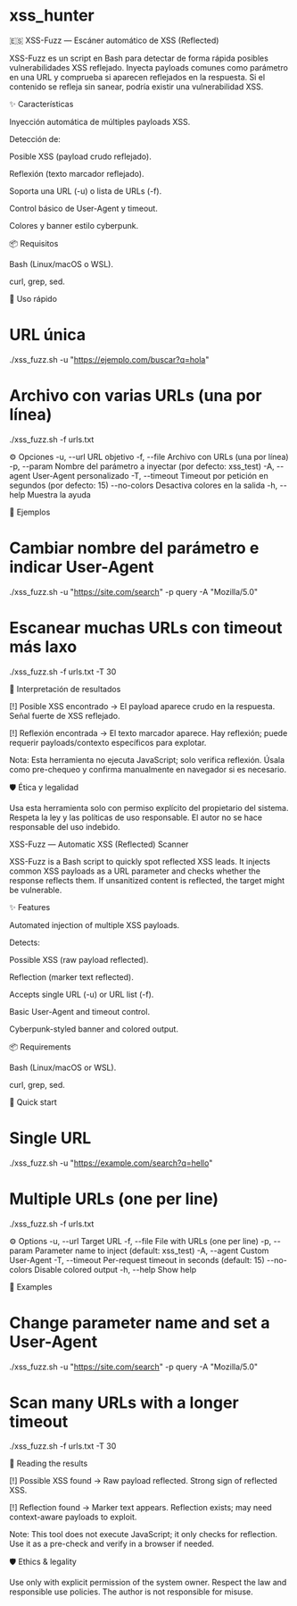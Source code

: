 # xss_hunter

🇪🇸 XSS-Fuzz — Escáner automático de XSS (Reflected)

XSS-Fuzz es un script en Bash para detectar de forma rápida posibles vulnerabilidades XSS reflejado. Inyecta payloads comunes como parámetro en una URL y comprueba si aparecen reflejados en la respuesta. Si el contenido se refleja sin sanear, podría existir una vulnerabilidad XSS.

✨ Características

Inyección automática de múltiples payloads XSS.

Detección de:

Posible XSS (payload crudo reflejado).

Reflexión (texto marcador reflejado).

Soporta una URL (-u) o lista de URLs (-f).

Control básico de User-Agent y timeout.

Colores y banner estilo cyberpunk.

📦 Requisitos

Bash (Linux/macOS o WSL).

curl, grep, sed.

🧪 Uso rápido

# URL única

./xss_fuzz.sh -u "https://ejemplo.com/buscar?q=hola"

# Archivo con varias URLs (una por línea)

./xss_fuzz.sh -f urls.txt

⚙️ Opciones
-u, --url URL objetivo
-f, --file Archivo con URLs (una por línea)
-p, --param Nombre del parámetro a inyectar (por defecto: xss_test)
-A, --agent User-Agent personalizado
-T, --timeout Timeout por petición en segundos (por defecto: 15)
--no-colors Desactiva colores en la salida
-h, --help Muestra la ayuda

🧩 Ejemplos

# Cambiar nombre del parámetro e indicar User-Agent

./xss_fuzz.sh -u "https://site.com/search" -p query -A "Mozilla/5.0"

# Escanear muchas URLs con timeout más laxo

./xss_fuzz.sh -f urls.txt -T 30

🧠 Interpretación de resultados

[!] Posible XSS encontrado → El payload aparece crudo en la respuesta. Señal fuerte de XSS reflejado.

[!] Reflexión encontrada → El texto marcador aparece. Hay reflexión; puede requerir payloads/contexto específicos para explotar.

Nota: Esta herramienta no ejecuta JavaScript; solo verifica reflexión. Úsala como pre-chequeo y confirma manualmente en navegador si es necesario.

🛡️ Ética y legalidad

Usa esta herramienta solo con permiso explícito del propietario del sistema. Respeta la ley y las políticas de uso responsable. El autor no se hace responsable del uso indebido.

XSS-Fuzz — Automatic XSS (Reflected) Scanner

XSS-Fuzz is a Bash script to quickly spot reflected XSS leads. It injects common XSS payloads as a URL parameter and checks whether the response reflects them. If unsanitized content is reflected, the target might be vulnerable.

✨ Features

Automated injection of multiple XSS payloads.

Detects:

Possible XSS (raw payload reflected).

Reflection (marker text reflected).

Accepts single URL (-u) or URL list (-f).

Basic User-Agent and timeout control.

Cyberpunk-styled banner and colored output.

📦 Requirements

Bash (Linux/macOS or WSL).

curl, grep, sed.

🧪 Quick start

# Single URL

./xss_fuzz.sh -u "https://example.com/search?q=hello"

# Multiple URLs (one per line)

./xss_fuzz.sh -f urls.txt

⚙️ Options
-u, --url Target URL
-f, --file File with URLs (one per line)
-p, --param Parameter name to inject (default: xss_test)
-A, --agent Custom User-Agent
-T, --timeout Per-request timeout in seconds (default: 15)
--no-colors Disable colored output
-h, --help Show help

🧩 Examples

# Change parameter name and set a User-Agent

./xss_fuzz.sh -u "https://site.com/search" -p query -A "Mozilla/5.0"

# Scan many URLs with a longer timeout

./xss_fuzz.sh -f urls.txt -T 30

🧠 Reading the results

[!] Possible XSS found → Raw payload reflected. Strong sign of reflected XSS.

[!] Reflection found → Marker text appears. Reflection exists; may need context-aware payloads to exploit.

Note: This tool does not execute JavaScript; it only checks for reflection. Use it as a pre-check and verify in a browser if needed.

🛡️ Ethics & legality

Use only with explicit permission of the system owner. Respect the law and responsible use policies. The author is not responsible for misuse.
